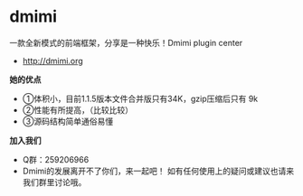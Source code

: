 dmimi
=====

一款全新模式的前端框架，分享是一种快乐！Dmimi plugin center


* <a>http://dmimi.org</a> 

<b>她的优点</b>
>
* ①体积小，目前1.1.5版本文件合并版只有34K，gzip压缩后只有 9k
* ②性能有所提高，（比较比较）
* ③源码结构简单通俗易懂

<b>加入我们</b>
>
* Q群：259206966 
* Dmimi的发展离开不了你们，来一起吧！ 如有任何使用上的疑问或建议也请来我们群里讨论哦。
